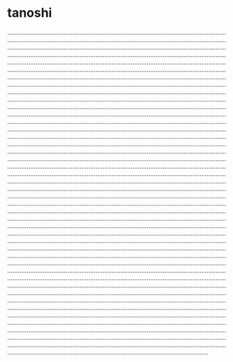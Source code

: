 # tanoshi

......................................................................................................................................................................................................................................................................................................................................................................................................................................................................................................................................................................................................................................................................................................................................................................................................................................................................................................................................................................................................................................................................................................................................................................................................................................................................................................................................................................................................................................................................................................................................................................................................................................................................................................................................................................................................................................................................................................................................................................................................................................................................................................................................................................................................................................................................................................................................................................................................................................................................................................................................................................................................................................................................................................................................................................................................................................................................................................................................................................................................................................................................................................................................................................................................................................................................................................................................................................................................................................................................................................................................................................................................................................................................................................................................................................................................................................................................................................................................................................................................................................................................................................................................................................................................................................................................................................................................................................................................................................................................................................................................................................................................................................................................................................................................................................................................................................................................................................................................................................................................................................................................................................................................................................................................................................................................................................................................................................................................................................................................................................................................................................................................................................................................